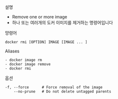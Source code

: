 설명
- Remove one or more image
- 하나 또는 여러개의 도커 이미지를 제거하는 명령어입니다 

먕령어
```
docker rmi [OPTION] IMAGE [IMAGE ... ]
```

Aliases
```
- docker image rm
- docker image remove
- docker rmi
```

옵션
```
-f, --force      # Force removal of the image
    --no-prune   # Do not delete untagged parents
```


